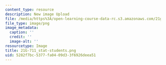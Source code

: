 ```yaml
---
content_type: resource
description: New image Upload
file: /media/https%3A/open-learning-course-data-rc.s3.amazonaws.com/21g-711-advanced-spanish-conversation-and-composition-spring-2014/5282f7bc5377fa0409d33f6926deea51_21G-711_stat-students.png
file_type: image/png
image_metadata:
  caption: ''
  credit: ''
  image-alt: ''
resourcetype: Image
title: 21G-711_stat-students.png
uid: 5282f7bc-5377-fa04-09d3-3f6926deea51
---
```

